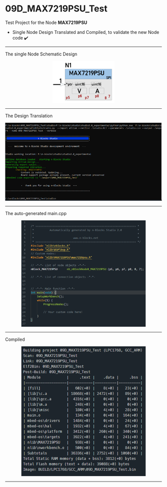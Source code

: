 # 09D_MAX7219PSU_Test
Test Project for the Node **MAX7219PSU**

*  Single Node Design Translated and Compiled, to validate the new Node code :heavy_check_mark:

----
The single Node Schematic Design

</p>
<p align="center">
<img
src="img/01.PNG"
width = 200
/>
</p>

----
The Design Translation 

</p>
<p align="center">
<img
src="img/04.PNG"
width = 600
/>
</p>

----
The auto-generated main.cpp

</p>
<p align="center">
<img
src="img/02.PNG"
width = 400
/>
</p>

----
Compiled

</p>
<p align="center">
<img
src="img/03.PNG"
width = 400
/>
</p>

----

